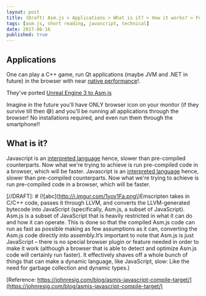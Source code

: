 ```yaml
---
layout: post
title: (Draft) Asm.js > Applications > What is it? > How it works? > Future goals
tags: [asm.js, short reading, javascript, technical]
date: 2017-06-16
published: true
---
```


## Applications

One can play a C++ game, run Qt applications (maybe JVM and .NET in future) in the browser with near
[native performance](# "original performance")!.

<!--more-->

They've ported [Unreal Engine 3 to Asm.js](https://blog.mozilla.org/blog/2013/03/27/mozilla-is-unlocking-the-power-of-the-web-as-a-platform-for-gaming/)

Imagine in the future you'll have ONLY browser icon on your monitor (if they survive till then :sweat_smile:) and you'll be running all applications through the browser! No installations required, and even run them through the smartphone!!

## What is it?

Javascript is an [interpreted language](# "reads code line by line at runtime > hence cannot detect errors beforehand, are slow due to runtime conversion into machine code") hence, slower than pre-compiled counterparts. Now what we're trying to achieve is run pre-compiled code in a browser, which will be faster.
Javascript is an [interpreted language](# "reads code line by line at runtime > hence cannot detect errors beforehand, are slow due to runtime conversion into machine code") hence, slower than pre-compiled counterparts. Now what we're trying to achieve is run pre-compiled code in a browser, which will be faster.

[//DRAFT]: # (![abc](http://i.imgur.com/1yoy1Fa.png\)Emscripten takes in C/C++ code, passes it through LLVM, and converts the LLVM-generated bytecode into JavaScript (specifically, Asm.js, a subset of JavaScript\). Asm.js is a subset of JavaScript that is heavily restricted in what it can do and how it can operate. This is done so that the compiled Asm.js code can run as fast as possible making as few assumptions as it can, converting the Asm.js code directly into assembly.It’s important to note that Asm.js is just JavaScript – there is no special browser plugin or feature needed in order to make it work (although a browser that is able to detect and optimize Asm.js code will certainly run faster\). It effectively shaves off a whole bunch of things that can make a dynamic language, like JavaScript, slow: Like the need for garbage collection and dynamic types.)

[//TODO]: # (Emscripten takes in C/C++ code, passes it through LLVM, and converts the LLVM-generated bytecode into JavaScript)
[//TODO]: # (f = e | 0. When accessing and setting variables the results are consistently coerced into a specific type.)
[//TODO]: # ("use asm"; directive)
[//TODO]: # (ArrayBuffer)
[//TODO]: # (nightly versions of Firefox)
[//TODO]: # (Asm.js and Web Development)
[//TODO]: # (How it works?)
[//TODO]: # (Future)

[Reference: https://johnresig.com/blog/asmjs-javascript-compile-target/](https://johnresig.com/blog/asmjs-javascript-compile-target/)
